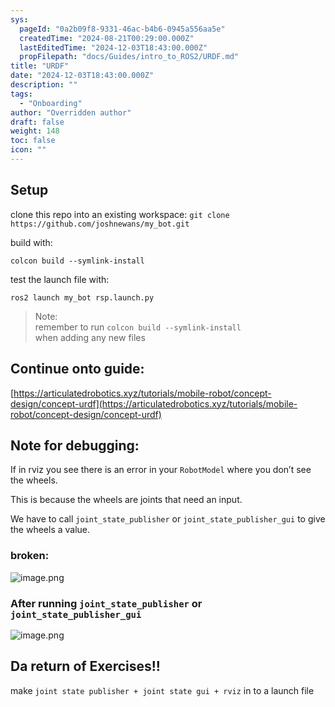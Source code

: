 ```yaml
---
sys:
  pageId: "0a2b09f8-9331-46ac-b4b6-0945a556aa5e"
  createdTime: "2024-08-21T00:29:00.000Z"
  lastEditedTime: "2024-12-03T18:43:00.000Z"
  propFilepath: "docs/Guides/intro_to_ROS2/URDF.md"
title: "URDF"
date: "2024-12-03T18:43:00.000Z"
description: ""
tags:
  - "Onboarding"
author: "Overridden author"
draft: false
weight: 148
toc: false
icon: ""
---
```


## Setup

clone this repo into an existing workspace:
`git clone https://github.com/joshnewans/my_bot.git`

build with:

`colcon build --symlink-install`

test the launch file with:

`ros2 launch my_bot rsp.launch.py`

> Note:  
> remember to run `colcon build --symlink-install`  
> when adding any new files

## Continue onto guide:

[https://articulatedrobotics.xyz/tutorials/mobile-robot/concept-design/concept-urdf](https://articulatedrobotics.xyz/tutorials/mobile-robot/concept-design/concept-urdf)

## Note for debugging:

If in rviz you see there is an error in your `RobotModel` where you don’t see the wheels.

This is because the wheels are joints that need an input. 

We have to call `joint_state_publisher` or `joint_state_publisher_gui` to give the wheels a value.

### broken:

![image.png](https://prod-files-secure.s3.us-west-2.amazonaws.com/d518164a-d88e-44d1-a4ee-3adb3bd8bce0/96a1d089-1f17-4dbf-8563-f2aef56a4d37/image.png?X-Amz-Algorithm=AWS4-HMAC-SHA256&X-Amz-Content-Sha256=UNSIGNED-PAYLOAD&X-Amz-Credential=ASIAZI2LB466TUUCP5XX%2F20250507%2Fus-west-2%2Fs3%2Faws4_request&X-Amz-Date=20250507T170824Z&X-Amz-Expires=3600&X-Amz-Security-Token=IQoJb3JpZ2luX2VjELn%2F%2F%2F%2F%2F%2F%2F%2F%2F%2FwEaCXVzLXdlc3QtMiJHMEUCIQCvDI69K5tNqIQDE%2FVpd5YUue1KMbFFXoGIwfQqufpGIgIgEF1nenoCpo7bR4y%2BvybudHKjWXPK3CNpnr46CpM8DZ8q%2FwMIYhAAGgw2Mzc0MjMxODM4MDUiDLyAL%2Bm4Ff0cVgFRECrcA7CbBoqRhsNNDKuKHw%2BYA%2FFT%2F2PpfY81yVxLsUY%2FWIMxu%2F7%2BIWazW2TeVI04LspQCkMC%2BoKZmKJ1TqyNWlFliefUQIK1S073B5csOWOPnpwOT%2BVAupKUuYdHUNqMEcC2tiU1aWy7oJdty0s6SFFJon8YFMsZiCinKtbsOEaV0SVH4NbN4AWI%2Bw2BAsmhZtypyIFTeBUG4LG2P81%2BHqJ5iV1kVfUfDdxGMT6WejGnYVjwSP6Q0tDt9tClnA1hfWnsesbnGU9mARU%2BeOEpy8KdfUkQypfqhAmQUWz4CNihb0YGfW%2FggXLzE3mxLXD77M13GhJ3qABsAKb6l%2B5ssoIt2IbPOusoTRQvqyS0LcYJkE6RDS%2B8ar9sutbOe43PYSLsrfTlf2zaG74hnCq%2BQnD5btstqPNpUY%2BtNn8nPQj5VwQrlhX%2Fs6AhQa8x16Hj9Z26T0DZYMN6FcO7LFoAVd0GOnbFs9%2BPaGG0z8qvYohoDEMkblUMzweLKCws6gZFWUfN0jt4n88k0vHxr9BnqNKBEv5Smcm90HsHyMaVaky5lEofcePMgY2aizjsWZEW2Da8HKX1lMxrY2BIdINARhME7JUwNc2LMPRrnsgms3jLqZlu1Anyv4L%2FGe2upuaOMNGb7sAGOqUBOJV47PsOUgb%2BVvzdqkrfEYKqk9FWOsRjOaG25MYYJgUlADXMBVRDyyyzNrFOxInlEuMvLbtLuUV4a0dboFEyxkihNo5WPexLUp%2BmEdDE8yksKWbI%2BdnjlTcEwRPfUCTKtlHXpNYM4ysewDfcYzn4y1vIM9PV5Me76w9NXBBrpZZonZzEFpFpCWW4rN7ifm215h%2BiE%2Bf%2FPjy5jUcqEhAGFXe7ggEf&X-Amz-Signature=2e2fc5852f8d68b03b7d9f28761dee44a1dbff71a59bf458bdd3ce630dca428f&X-Amz-SignedHeaders=host&x-id=GetObject)

### After running `joint_state_publisher` or `joint_state_publisher_gui`

![image.png](https://prod-files-secure.s3.us-west-2.amazonaws.com/d518164a-d88e-44d1-a4ee-3adb3bd8bce0/130c99c7-1b0b-4031-9953-844fc3950ff4/image.png?X-Amz-Algorithm=AWS4-HMAC-SHA256&X-Amz-Content-Sha256=UNSIGNED-PAYLOAD&X-Amz-Credential=ASIAZI2LB466TUUCP5XX%2F20250507%2Fus-west-2%2Fs3%2Faws4_request&X-Amz-Date=20250507T170824Z&X-Amz-Expires=3600&X-Amz-Security-Token=IQoJb3JpZ2luX2VjELn%2F%2F%2F%2F%2F%2F%2F%2F%2F%2FwEaCXVzLXdlc3QtMiJHMEUCIQCvDI69K5tNqIQDE%2FVpd5YUue1KMbFFXoGIwfQqufpGIgIgEF1nenoCpo7bR4y%2BvybudHKjWXPK3CNpnr46CpM8DZ8q%2FwMIYhAAGgw2Mzc0MjMxODM4MDUiDLyAL%2Bm4Ff0cVgFRECrcA7CbBoqRhsNNDKuKHw%2BYA%2FFT%2F2PpfY81yVxLsUY%2FWIMxu%2F7%2BIWazW2TeVI04LspQCkMC%2BoKZmKJ1TqyNWlFliefUQIK1S073B5csOWOPnpwOT%2BVAupKUuYdHUNqMEcC2tiU1aWy7oJdty0s6SFFJon8YFMsZiCinKtbsOEaV0SVH4NbN4AWI%2Bw2BAsmhZtypyIFTeBUG4LG2P81%2BHqJ5iV1kVfUfDdxGMT6WejGnYVjwSP6Q0tDt9tClnA1hfWnsesbnGU9mARU%2BeOEpy8KdfUkQypfqhAmQUWz4CNihb0YGfW%2FggXLzE3mxLXD77M13GhJ3qABsAKb6l%2B5ssoIt2IbPOusoTRQvqyS0LcYJkE6RDS%2B8ar9sutbOe43PYSLsrfTlf2zaG74hnCq%2BQnD5btstqPNpUY%2BtNn8nPQj5VwQrlhX%2Fs6AhQa8x16Hj9Z26T0DZYMN6FcO7LFoAVd0GOnbFs9%2BPaGG0z8qvYohoDEMkblUMzweLKCws6gZFWUfN0jt4n88k0vHxr9BnqNKBEv5Smcm90HsHyMaVaky5lEofcePMgY2aizjsWZEW2Da8HKX1lMxrY2BIdINARhME7JUwNc2LMPRrnsgms3jLqZlu1Anyv4L%2FGe2upuaOMNGb7sAGOqUBOJV47PsOUgb%2BVvzdqkrfEYKqk9FWOsRjOaG25MYYJgUlADXMBVRDyyyzNrFOxInlEuMvLbtLuUV4a0dboFEyxkihNo5WPexLUp%2BmEdDE8yksKWbI%2BdnjlTcEwRPfUCTKtlHXpNYM4ysewDfcYzn4y1vIM9PV5Me76w9NXBBrpZZonZzEFpFpCWW4rN7ifm215h%2BiE%2Bf%2FPjy5jUcqEhAGFXe7ggEf&X-Amz-Signature=d8ab50b73662b9679a4b057356cdf369eecaf0512227960f4d65b87ef2338d09&X-Amz-SignedHeaders=host&x-id=GetObject)

## Da return of Exercises!!

make `joint state publisher + joint state gui + rviz` in to a launch file
